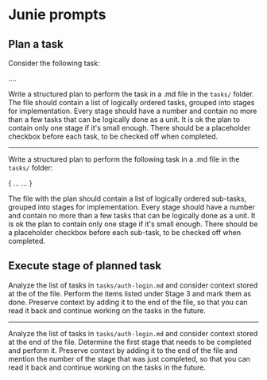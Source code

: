# Junie prompts

## Plan a task

Consider the following task:

....

Write a structured plan to perform the task in a .md file in the `tasks/` folder.
The file should contain a list of logically ordered tasks, grouped into stages for implementation.
Every stage should have a number and contain no more than a few tasks that can be logically done as a unit.
It is ok the plan to contain only one stage if it's small enough.
There should be a placeholder checkbox before each task, to be checked off when completed.

------

Write a structured plan to perform the following task in a .md file in the `tasks/` folder:

{
  ...
  ...
}

The file with the plan should contain a list of logically ordered sub-tasks, grouped into stages for implementation.
Every stage should have a number and contain no more than a few tasks that can be logically done as a unit.
It is ok the plan to contain only one stage if it's small enough.
There should be a placeholder checkbox before each sub-task, to be checked off when completed.

## Execute stage of planned task

Analyze the list of tasks in `tasks/auth-login.md` and consider context stored at the of the file.
Perform the items listed under Stage 3 and mark them as done.
Preserve context by adding it to the end of the file, so that you can read it back and continue working on the tasks in the future.

-----

Analyze the list of tasks in `tasks/auth-login.md` and consider context stored at the end of the file.
Determine the first stage that needs to be completed and perform it.
Preserve context by adding it to the end of the file and mention the number of the stage that was just completed, 
so that you can read it back and continue working on the tasks in the future.
